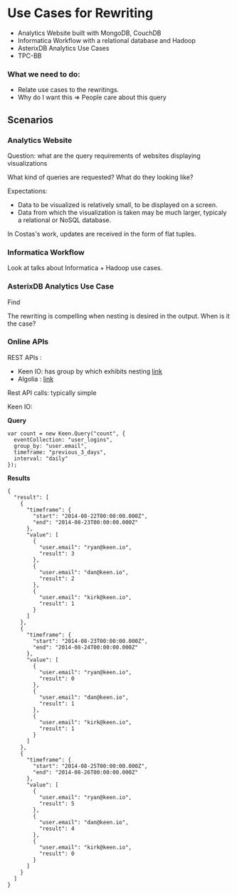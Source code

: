 # Use Cases for Rewriting

 - Analytics Website built with MongoDB, CouchDB
 - Informatica Workflow with a relational database and Hadoop
 - AsterixDB Analytics Use Cases
 - TPC-BB

### What we need to do:

 - Relate use cases to the rewritings.
 - Why do I want this => People care about this query

## Scenarios

### Analytics Website

Question: what are the query requirements of websites displaying visualizations

What kind of queries are requested? What do they looking like?

Expectations:

 - Data to be visualized is relatively small, to be displayed on a screen.
 - Data from which the visualization is taken may be much larger, typicaly a relational or NoSQL database.

In Costas's work, updates are received in the form of flat tuples.

### Informatica Workflow

Look at talks about Informatica + Hadoop use cases.

### AsterixDB Analytics Use Case

Find 


The rewriting is compelling when nesting is desired in the output. When is it the case?

### Online APIs

REST APIs :

 - Keen IO: has group by which exhibits nesting [link](https://keen.io/docs/api/?javascript#group-by)
 - Algolia : [link](https://www.algolia.com/doc/ruby#query-json-answer)

Rest API calls: typically simple 

Keen IO:

**Query**

```
var count = new Keen.Query("count", {
  eventCollection: "user_logins",
  group_by: "user.email",
  timeframe: "previous_3_days",
  interval: "daily"
});
```

**Results**

```
{
  "result": [
    {
      "timeframe": {
        "start": "2014-08-22T00:00:00.000Z",
        "end": "2014-08-23T00:00:00.000Z"
      },
      "value": [
        {
          "user.email": "ryan@keen.io",
          "result": 3
        },
        {
          "user.email": "dan@keen.io",
          "result": 2
        },
        {
          "user.email": "kirk@keen.io",
          "result": 1
        }
      ]
    },
    {
      "timeframe": {
        "start": "2014-08-23T00:00:00.000Z",
        "end": "2014-08-24T00:00:00.000Z"
      },
      "value": [
        {
          "user.email": "ryan@keen.io",
          "result": 0
        },
        {
          "user.email": "dan@keen.io",
          "result": 1
        },
        {
          "user.email": "kirk@keen.io",
          "result": 1
        }
      ]
    },
    {
      "timeframe": {
        "start": "2014-08-25T00:00:00.000Z",
        "end": "2014-08-26T00:00:00.000Z"
      },
      "value": [
        {
          "user.email": "ryan@keen.io",
          "result": 5
        },
        {
          "user.email": "dan@keen.io",
          "result": 4
        },
        {
          "user.email": "kirk@keen.io",
          "result": 0
        }
      ]
    }
  ]
}
```